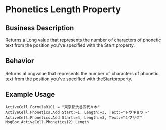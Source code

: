 # Phonetics Length Property

## Business Description
Returns a Long value that represents the number of characters of phonetic text from the position you've specified with the Start property.

## Behavior
Returns aLongvalue that represents the number of characters of phonetic text from the position you've specified with theStartproperty.

## Example Usage
```vba
ActiveCell.FormulaR1C1 = "東京都渋谷区代々木" 
ActiveCell.Phonetics.Add Start:=1, Length:=3, Text:="トウキョウト" 
ActiveCell.Phonetics.Add Start:=4, Length:=3, Text:="シブヤク" 
MsgBox ActiveCell.Phonetics(2).Length
```